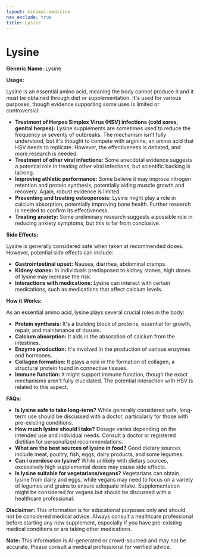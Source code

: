 ```yaml
---
layout: minimal-medicine
nav_exclude: true
title: Lysine
---
```


# Lysine

**Generic Name:** Lysine

**Usage:**

Lysine is an essential amino acid, meaning the body cannot produce it and it must be obtained through diet or supplementation.  It's used for various purposes, though evidence supporting some uses is limited or controversial:

* **Treatment of Herpes Simplex Virus (HSV) infections (cold sores, genital herpes):**  Lysine supplements are sometimes used to reduce the frequency or severity of outbreaks.  The mechanism isn't fully understood, but it's thought to compete with arginine, an amino acid that HSV needs to replicate.  However, the effectiveness is debated, and more research is needed.
* **Treatment of other viral infections:** Some anecdotal evidence suggests a potential role in treating other viral infections, but scientific backing is lacking.
* **Improving athletic performance:**  Some believe it may improve nitrogen retention and protein synthesis, potentially aiding muscle growth and recovery.  Again, robust evidence is limited.
* **Preventing and treating osteoporosis:**  Lysine might play a role in calcium absorption, potentially improving bone health.  Further research is needed to confirm its effectiveness.
* **Treating anxiety:** Some preliminary research suggests a possible role in reducing anxiety symptoms, but this is far from conclusive.


**Side Effects:**

Lysine is generally considered safe when taken at recommended doses.  However, potential side effects can include:

* **Gastrointestinal upset:** Nausea, diarrhea, abdominal cramps.
* **Kidney stones:**  In individuals predisposed to kidney stones, high doses of lysine may increase the risk.
* **Interactions with medications:**  Lysine can interact with certain medications, such as medications that affect calcium levels.


**How it Works:**

As an essential amino acid, lysine plays several crucial roles in the body:

* **Protein synthesis:** It's a building block of proteins, essential for growth, repair, and maintenance of tissues.
* **Calcium absorption:** It aids in the absorption of calcium from the intestines.
* **Enzyme production:** It's involved in the production of various enzymes and hormones.
* **Collagen formation:** It plays a role in the formation of collagen, a structural protein found in connective tissues.
* **Immune function:** It might support immune function, though the exact mechanisms aren't fully elucidated.  The potential interaction with HSV is related to this aspect.


**FAQs:**

* **Is lysine safe to take long-term?**  While generally considered safe, long-term use should be discussed with a doctor, particularly for those with pre-existing conditions.
* **How much lysine should I take?**  Dosage varies depending on the intended use and individual needs.  Consult a doctor or registered dietitian for personalized recommendations.
* **What are the best sources of lysine in food?**  Good dietary sources include meat, poultry, fish, eggs, dairy products, and some legumes.
* **Can I overdose on lysine?** While unlikely with dietary sources, excessively high supplemental doses may cause side effects.
* **Is lysine suitable for vegetarians/vegans?** Vegetarians can obtain lysine from dairy and eggs, while vegans may need to focus on a variety of legumes and grains to ensure adequate intake.  Supplementation might be considered for vegans but should be discussed with a healthcare professional.


**Disclaimer:** This information is for educational purposes only and should not be considered medical advice.  Always consult a healthcare professional before starting any new supplement, especially if you have pre-existing medical conditions or are taking other medications.


**Note:** This information is AI-generated or crowd-sourced and may not be accurate. Please consult a medical professional for verified advice.